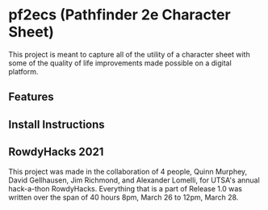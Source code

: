 # pf2ecs (Pathfinder 2e Character Sheet)

This project is meant to capture all of the utility of a character sheet with some of the quality of life improvements made possible on a digital platform.

## Features

## Install Instructions

## RowdyHacks 2021

This project was made in the collaboration of 4 people, Quinn Murphey, David Gellhausen, Jim Richmond, and Alexander Lomelli, for UTSA's annual hack-a-thon RowdyHacks. Everything that is a part of Release 1.0 was written over the span of 40 hours 8pm, March 26 to 12pm, March 28.
